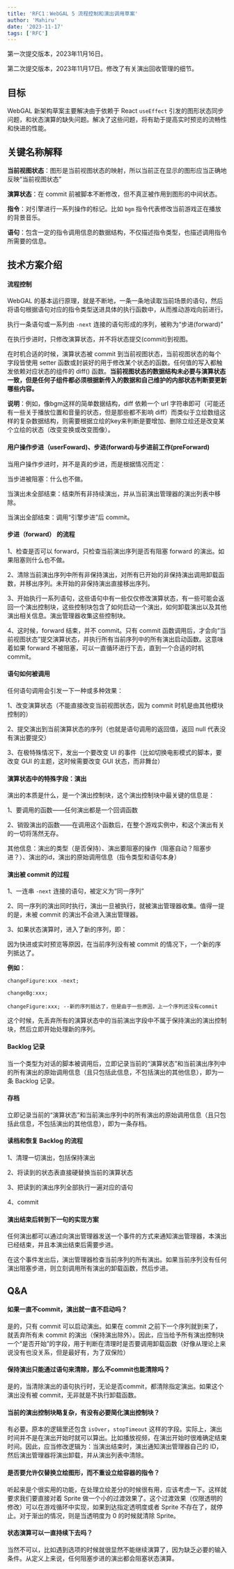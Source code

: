 ```yaml
---
title: 'RFC1：WebGAL 5 流程控制和演出调用草案'
author: 'Mahiru'
date: '2023-11-17'
tags: ['RFC']
---
```


第一次提交版本，2023年11月16日。

第二次提交版本，2023年11月17日。修改了有关演出回收管理的细节。

## 目标

WebGAL 新架构草案主要解决由于依赖于 React `useEffect` 引发的图形状态同步问题，和状态演算的缺失问题。解决了这些问题，将有助于提高实时预览的流畅性和快进的性能。

## 关键名称解释

**当前视图状态**：图形是当前视图状态的映射，所以当前正在显示的图形应当正确地反映“当前视图状态”

**演算状态**：在 commit 前被脚本不断修改，但不真正被作用到图形的中间状态。

**指令**：对引擎进行一系列操作的标记。比如 `bgm` 指令代表修改当前游戏正在播放的背景音乐。

**语句**：包含一定的指令调用信息的数据结构，不仅描述指令类型，也描述调用指令所需要的信息。

## 技术方案介绍

#### 流程控制

WebGAL 的基本运行原理，就是不断地，一条一条地读取当前场景的语句，然后将语句根据语句对应的指令类型送进具体的执行函数中，从而推动游戏向前进行。

执行一条语句或一系列由 `-next` 连接的语句形成的序列，被称为“步进(forward)”

在执行步进时，只修改演算状态，并不将状态提交(commit)到视图。

在时机合适的时候，演算状态被 commit 到当前视图状态，当前视图状态的每个字段皆使用 setter 函数或封装好的用于修改某个状态的函数。任何值的写入都触发依赖对应状态的组件的 diff() 函数。**当前视图状态的数据结构未必要与演算状态一致，但是任何子组件都必须根据新传入的数据和自己维护的内部状态判断要更新哪些内容。**

**说明**：例如，像bgm这样的简单数据结构，diff 依赖一个 url 字符串即可（可能还有一些关于播放位置和音量的状态，但是那些都不影响 diff）而类似于立绘数组这样的复杂数据结构，则需要根据立绘的key来判断是要增加、删除立绘还是改变某个立绘的状态（改变变换或改变图像）。

#### 用户操作步进（userFoward)、步进(forward)与步进前工作(preForward)

当用户操作步进时，并不是真的步进，而是根据情况而定：

当步进被阻塞：什么也不做。

当演出未全部结束：结束所有非持续演出，并从当前演出管理器的演出列表中移除。

当演出全部结束：调用“引擎步进”后 commit。

#### 步进（forward） 的流程

1、检查是否可以 forward，只检查当前演出序列是否有阻塞 forward 的演出。如果阻塞则什么也不做。

2、清除当前演出序列中所有非保持演出，对所有已开始的非保持演出调用卸载函数，并移出序列。未开始的非保持演出直接移出序列。

3、开始执行一系列语句，这些语句中有一些仅仅修改演算状态，有一些可能会返回一个演出控制块，这些控制块包含了如何启动一个演出，如何卸载演出以及其他演出相关信息。演出管理器收集这些控制块。

4、这时候，forward 结束，并不 commit。只有 commit 函数调用后，才会向“当前视图状态”提交演算状态，并执行所有当前序列中的所有演出启动函数。这意味着如果 forward 不被阻塞，可以一直循环进行下去，直到一个合适的时机 commit。

#### 语句如何被调用

任何语句调用会引发一下一种或多种效果：

1、改变演算状态（不能直接改变当前视图状态，因为 commit 时机是由其他模块控制的）

2、提交演出到当前演算状态的序列（也就是语句调用的返回值，返回 null 代表没有演出要提交）

3、在极特殊情况下，发出一个要改变 UI 的事件（比如切换电影模式的脚本，要改变 GUI 的主题，这时候需要改变 GUI 状态，而非舞台）

#### 演算状态中的特殊字段：演出

演出的本质是什么，是一个演出控制块，这个演出控制块中最关键的信息是：

1、要调用的函数——任何演出都是一个回调函数

2、销毁演出的函数——在调用这个函数后，在整个游戏实例中，和这个演出有关的一切将荡然无存。

其他信息：演出的类型（是否保持）、演出要阻塞的操作（阻塞自动？阻塞步进？）、演出的id，演出的原始调用信息（指令类型和语句本身）

#### 演出被 commit 的过程

1、一连串 `-next` 连接的语句，被定义为“同一序列”

2、同一序列的演出同时执行，演出一旦被执行，就被演出管理器收集。值得一提的是，未被 commit 的演出不会进入演出管理器。

3、如果状态演算时，进入了新的序列，即：

因为快进或实时预览等原因，在当前序列没有被 commit 的情况下，一个新的序列抵达了。

**例如**：

```
changeFigure:xxx -next;

changeBg:xxx;

changeFigure:xxx; --新的序列抵达了，但是由于一些原因，上一个序列还没有commit
```

这个时候，先丢弃所有的演算状态中的当前演出字段中不属于保持演出的演出控制块，然后立即开始处理新的序列。

#### Backlog 记录

当一个类型为对话的脚本被调用后，立即记录当前的“演算状态”和当前演出序列中的所有演出的原始调用信息（且只包括此信息，不包括演出的其他信息），即为一条 Backlog 记录。

#### 存档

立即记录当前的“演算状态”和当前演出序列中的所有演出的原始调用信息（且只包括此信息，不包括演出的其他信息），即为一条存档。

#### 读档和恢复 Backlog 的流程

1、清理一切演出，包括保持演出

2、将读到的状态表直接硬替换当前的演算状态

3、把读到的演出序列全部执行一遍对应的语句

4、commit

#### 演出结束后转到下一句的实现方案

任何演出都可以通过向演出管理器发送一个事件的方式来通知演出管理器，本演出已经结束，并且本演出结束后需要步进。

在这个事件发出后，演出管理器检查当前序列的所有演出。如果当前序列没有任何演出阻塞步进，则立刻调用所有演出的卸载函数，然后步进。

## Q&A

#### 如果一直不commit，演出就一直不启动吗？

是的，只有 commit 可以启动演出。如果在 commit 之前下一个序列就到来了，就丢弃所有未 commit 的演出（保持演出除外）。因此，应当给予所有演出控制块一个“是否开始”的字段，用于判断在清理时是否要调用卸载函数（好像从理论上来说没有也没关系，但是最好有，为了双保险）

#### 保持演出只能通过语句来清除，那么不commit也能清除吗？

是的，当清除演出的语句执行时，无论是否commit，都清除指定演出。如果这个演出没有被 commit，无非就是不执行卸载函数。

#### 当前的演出控制块略复杂，有没有必要简化演出控制块？

有必要。原本的逻辑里还包含 `isOver`，`stopTimeout` 这样的字段。实际上，演出时间并不是在演出开始时就可以算出。比如播放视频，在演出开始时很难确定结束时间。因此，应当修改逻辑为：当演出结束时，演出通知演出管理器自己的 ID，然后演出管理器将演出卸载，并从演出列表中清除。

#### 是否要允许仅替换立绘图形，而不重设立绘容器的指令？

听起来是个很实用的功能，在处理立绘差分的时候很有用，应该考虑一下。这样就要求我们要直接对着 Sprite 做一个小的过渡效果了。这个过渡效果（仅限透明的修改）可以在游戏循环中实现，如果到达指定透明度或者 Sprite 不存在了，就停止。对于渐出的情况，则是当透明度为 0 的时候就清除 Sprite。

#### 状态演算可以一直持续下去吗？

当然不可以，比如遇到选项的时候就很显然不能继续演算了，因为缺乏必要的输入条件。从定义上来说，任何阻塞步进的演出都会阻塞状态演算。